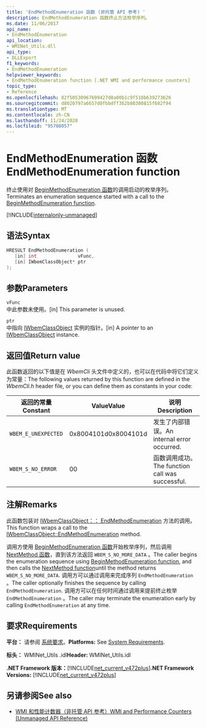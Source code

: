 ```yaml
---
title: 'EndMethodEnumeration 函数 (非托管 API 参考) '
description: EndMethodEnumeration 函数终止方法枚举序列。
ms.date: 11/06/2017
api_name:
- EndMethodEnumeration
api_location:
- WMINet_Utils.dll
api_type:
- DLLExport
f1_keywords:
- EndMethodEnumeration
helpviewer_keywords:
- EndMethodEnumeration function [.NET WMI and performance counters]
topic_type:
- Reference
ms.openlocfilehash: 82f50530967699427d8a00b1c9f518b639273626
ms.sourcegitcommit: d8020797a6657d0fbbdff362b80300815f682f94
ms.translationtype: MT
ms.contentlocale: zh-CN
ms.lasthandoff: 11/24/2020
ms.locfileid: "95708057"
---
```

# <a name="endmethodenumeration-function"></a><span data-ttu-id="f8bdf-103">EndMethodEnumeration 函数</span><span class="sxs-lookup"><span data-stu-id="f8bdf-103">EndMethodEnumeration function</span></span>

<span data-ttu-id="f8bdf-104">终止使用对 [BeginMethodEnumeration 函数](beginmethodenumeration.md)的调用启动的枚举序列。</span><span class="sxs-lookup"><span data-stu-id="f8bdf-104">Terminates an enumeration sequence started with a call to the [BeginMethodEnumeration function](beginmethodenumeration.md).</span></span>  

[!INCLUDE[internalonly-unmanaged](../../../../includes/internalonly-unmanaged.md)]

## <a name="syntax"></a><span data-ttu-id="f8bdf-105">语法</span><span class="sxs-lookup"><span data-stu-id="f8bdf-105">Syntax</span></span>  
  
```cpp  
HRESULT EndMethodEnumeration (
   [in] int               vFunc,
   [in] IWbemClassObject* ptr
);
```  

## <a name="parameters"></a><span data-ttu-id="f8bdf-106">参数</span><span class="sxs-lookup"><span data-stu-id="f8bdf-106">Parameters</span></span>

`vFunc`  
<span data-ttu-id="f8bdf-107">中此参数未使用。</span><span class="sxs-lookup"><span data-stu-id="f8bdf-107">[in] This parameter is unused.</span></span>

`ptr`  
<span data-ttu-id="f8bdf-108">中指向 [IWbemClassObject](/windows/desktop/api/wbemcli/nn-wbemcli-iwbemclassobject) 实例的指针。</span><span class="sxs-lookup"><span data-stu-id="f8bdf-108">[in] A pointer to an [IWbemClassObject](/windows/desktop/api/wbemcli/nn-wbemcli-iwbemclassobject) instance.</span></span>

## <a name="return-value"></a><span data-ttu-id="f8bdf-109">返回值</span><span class="sxs-lookup"><span data-stu-id="f8bdf-109">Return value</span></span>

<span data-ttu-id="f8bdf-110">此函数返回的以下值是在 *WbemCli* 头文件中定义的，也可以在代码中将它们定义为常量：</span><span class="sxs-lookup"><span data-stu-id="f8bdf-110">The following values returned by this function are defined in the *WbemCli.h* header file, or you can define them as constants in your code:</span></span>

|<span data-ttu-id="f8bdf-111">返回的常量</span><span class="sxs-lookup"><span data-stu-id="f8bdf-111">Constant</span></span>  |<span data-ttu-id="f8bdf-112">Value</span><span class="sxs-lookup"><span data-stu-id="f8bdf-112">Value</span></span>  |<span data-ttu-id="f8bdf-113">说明</span><span class="sxs-lookup"><span data-stu-id="f8bdf-113">Description</span></span>  |
|---------|---------|---------|
|`WBEM_E_UNEXPECTED` | <span data-ttu-id="f8bdf-114">0x8004101d</span><span class="sxs-lookup"><span data-stu-id="f8bdf-114">0x8004101d</span></span> | <span data-ttu-id="f8bdf-115">发生了内部错误。</span><span class="sxs-lookup"><span data-stu-id="f8bdf-115">An internal error occurred.</span></span> |
|`WBEM_S_NO_ERROR` | <span data-ttu-id="f8bdf-116">0</span><span class="sxs-lookup"><span data-stu-id="f8bdf-116">0</span></span> | <span data-ttu-id="f8bdf-117">函数调用成功。</span><span class="sxs-lookup"><span data-stu-id="f8bdf-117">The function call was successful.</span></span>  |
  
## <a name="remarks"></a><span data-ttu-id="f8bdf-118">注解</span><span class="sxs-lookup"><span data-stu-id="f8bdf-118">Remarks</span></span>

<span data-ttu-id="f8bdf-119">此函数包装对 [IWbemClassObject：： EndMethodEnumeration](/windows/desktop/api/wbemcli/nf-wbemcli-iwbemclassobject-endmethodenumeration) 方法的调用。</span><span class="sxs-lookup"><span data-stu-id="f8bdf-119">This function wraps a call to the [IWbemClassObject::EndMethodEnumeration](/windows/desktop/api/wbemcli/nf-wbemcli-iwbemclassobject-endmethodenumeration) method.</span></span>

<span data-ttu-id="f8bdf-120">调用方使用 [BeginMethodEnumeration 函数](beginmethodenumeration.md)开始枚举序列，然后调用 [NextMethod 函数](nextmethod.md )，直到该方法返回 `WBEM_S_NO_MORE_DATA` 。</span><span class="sxs-lookup"><span data-stu-id="f8bdf-120">The caller begins the enumeration sequence using [BeginMethodEnumeration function](beginmethodenumeration.md), and then calls the [NextMethod function](nextmethod.md )until the method  returns `WBEM_S_NO_MORE_DATA`.</span></span> <span data-ttu-id="f8bdf-121">调用方可以通过调用来完成序列 `EndMethodEnumeration` 。</span><span class="sxs-lookup"><span data-stu-id="f8bdf-121">The caller optionally finishes the sequence by calling `EndMethodEnumeration`.</span></span> <span data-ttu-id="f8bdf-122">调用方可以在任何时间通过调用来提前终止枚举 `EndMethodEnumeration` 。</span><span class="sxs-lookup"><span data-stu-id="f8bdf-122">The caller may terminate the enumeration early by calling `EndMethodEnumeration` at any time.</span></span>

## <a name="requirements"></a><span data-ttu-id="f8bdf-123">要求</span><span class="sxs-lookup"><span data-stu-id="f8bdf-123">Requirements</span></span>  

 <span data-ttu-id="f8bdf-124">**平台：** 请参阅 [系统要求](../../get-started/system-requirements.md)。</span><span class="sxs-lookup"><span data-stu-id="f8bdf-124">**Platforms:** See [System Requirements](../../get-started/system-requirements.md).</span></span>  
  
 <span data-ttu-id="f8bdf-125">**标头：** WMINet_Utils .idl</span><span class="sxs-lookup"><span data-stu-id="f8bdf-125">**Header:** WMINet_Utils.idl</span></span>  
  
 <span data-ttu-id="f8bdf-126">**.NET Framework 版本：**[!INCLUDE[net_current_v472plus](../../../../includes/net-current-v472plus.md)]</span><span class="sxs-lookup"><span data-stu-id="f8bdf-126">**.NET Framework Versions:** [!INCLUDE[net_current_v472plus](../../../../includes/net-current-v472plus.md)]</span></span>  
  
## <a name="see-also"></a><span data-ttu-id="f8bdf-127">另请参阅</span><span class="sxs-lookup"><span data-stu-id="f8bdf-127">See also</span></span>

- [<span data-ttu-id="f8bdf-128">WMI 和性能计数器（非托管 API 参考）</span><span class="sxs-lookup"><span data-stu-id="f8bdf-128">WMI and Performance Counters (Unmanaged API Reference)</span></span>](index.md)
